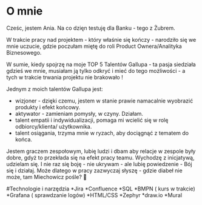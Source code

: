 # O mnie

Cześc, jestem Ania. 
Na co dzięn testuję dla Banku - tego z Żubrem. 

W trakcie pracy nad projektem - który właśnie się kończy - narodziło się we mnie uczucie, gdzie poczułam miętę do roli Product Ownera/Analityka Biznesowego. 

W sumie, kiedy spojrzę na moje TOP 5 Talentów Gallupa - ta pasja siedziała gdzieś we mnie, musiałam ją tylko odkryć i mieć do tego możliwości - a tych w trakcie trwania projektu nie brakowało ! 

Jednym z moich talentów Gallupa jest:
* wizjoner - dzięki czemu, jestem w stanie prawie namacalnie wyobrazić produkty i efekt końcowy.
* aktywator - zamieniam pomysły, w czyny. Działam.
* talent empatii i indywidualizacji, pomaga mi wcielić się w rolę odbiorcy/klienta/ użytkownika.
* talent osiągania, trzyma mnie w ryzach, aby dociągnąć z tematem do końca. 

Jestem graczem zespołowym, lubię ludzi i dbam aby relacje w zespole były dobre, gdyż to przekłada się na efekt pracy teamu. 
Wychodzę z inicjatywą,  udzielam się. I nie raz się boję - nie ukrywam - ale lubię powiedzenie - Bój się i działaj. Może dlatego w pracy zazwyczaj słyszę - gdzie diabeł nie może, tam Miechowicz pośle? 🙂


#Technologie i narzędzia
*Jira
*Confluence
*SQL
*BMPN ( kurs w trakcie)
*Grafana ( sprawdzanie logów)
*HTML/CSS
*Zephyr
*draw.io
*Mural

